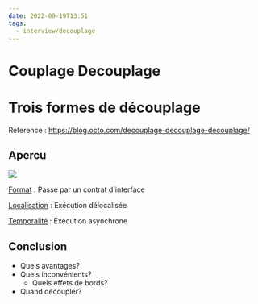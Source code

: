 ```yaml
---
date: 2022-09-19T13:51
tags:
  - interview/decouplage
---
```


# Couplage Decouplage


# Trois formes de découplage

Reference
: https://blog.octo.com/decouplage-decouplage-decouplage/

## Apercu 
![](./static/decouplage/decouplage-venn.png)

[Format](decouplage-format)
: Passe par un contrat d'interface

[Localisation](decouplage-localisation)
: Exécution délocalisée

[Temporalité](decouplage-temporalite)
: Exécution asynchrone


## Conclusion
- Quels avantages?
- Quels inconvénients?
  - Quels effets de bords?
- Quand découpler?
